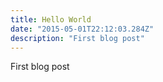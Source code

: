 ```yaml
---
title: Hello World
date: "2015-05-01T22:12:03.284Z"
description: "First blog post"
---
```


First blog post